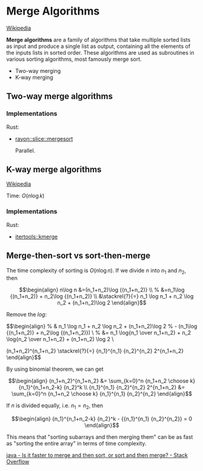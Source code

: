 # Merge Algorithms
[Wikipedia](https://en.wikipedia.org/wiki/Merge_algorithm)

**Merge algorithms** are a family of algorithms that take multiple sorted lists as input and produce a single list as output, containing all the elements of the inputs lists in sorted order. These algorithms are used as subroutines in various sorting algorithms, most famously merge sort.

- Two-way merging
- K-way merging

## Two-way merge algorithms
### Implementations
Rust:
- [rayon::slice::mergesort](https://github.com/rayon-rs/rayon/blob/63b959cef554d46c7bb6b4ab3d643edf7b99f1ea/src/slice/mergesort.rs)

  Parallel.

## K-way merge algorithms
[Wikipedia](https://en.wikipedia.org/wiki/K-way_merge_algorithm)

Time: $O(n\log k)$

### Implementations
Rust:
- [itertools::kmerge](https://docs.rs/itertools/latest/itertools/trait.Itertools.html#method.kmerge)

## Merge-then-sort vs sort-then-merge
The time complexity of sorting is $O(n\log n)$. If we divide $n$ into $n_1$ and $n_2$, then

$$\begin{align}
n\log n &=(n_1+n_2)\log {(n_1+n_2)} \\
% &=n_1\log {(n_1+n_2)} + n_2\log {(n_1+n_2)} \\
&\stackrel{?}{=} n_1 \log n_1 + n_2 \log n_2 + (n_1+n_2)\log 2
\end{align}$$

Remove the $log$:

$$\begin{align}
% & n_1 \log n_1 + n_2 \log n_2 + (n_1+n_2)\log 2
% - (n_1\log {(n_1+n_2)} + n_2\log {(n_1+n_2)}) \\
% &= n_1 \log{n_1 \over n_1+n_2} + n_2 \log{n_2 \over n_1+n_2} + (n_1+n_2) \log 2 \\

(n_1+n_2)^{n_1+n_2} \stackrel{?}{=} {n_1}^{n_1} {n_2}^{n_2} 2^{n_1+n_2}
\end{align}$$

By using binomial theorem, we can get

$$\begin{align}
(n_1+n_2)^{n_1+n_2} &= \sum_{k=0}^n {n_1+n_2 \choose k} {n_1}^{n_1+n_2-k} {n_2}^k \\
{n_1}^{n_1} {n_2}^{n_2} 2^{n_1+n_2} &= \sum_{k=0}^n {n_1+n_2 \choose k} {n_1}^{n_1} {n_2}^{n_2}
\end{align}$$

If $n$ is divided equally, i.e. $n_1=n_2$, then

$$\begin{align}
{n_1}^{n_1+n_2-k} {n_2}^k - {{n_1}^{n_1} {n_2}^{n_2}} = 0
\end{align}$$

This means that "sorting subarrays and then merging them" can be as fast as "sorting the entire array" in terms of time complexity.

[java - Is it faster to merge and then sort, or sort and then merge? - Stack Overflow](https://stackoverflow.com/questions/15924572/is-it-faster-to-merge-and-then-sort-or-sort-and-then-merge)